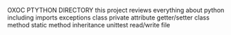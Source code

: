 OXOC PTYTHON DIRECTORY
this project reviews everything about python including
imports
exceptions
class
private attribute
getter/setter
class method
static method
inheritance
unittest
read/write file
